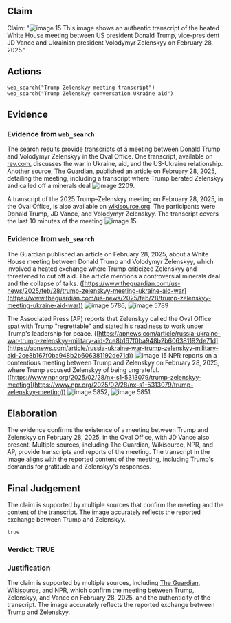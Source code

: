 ## Claim
Claim: "![image 15](media/48.jpg) This image shows an authentic transcript of the heated White House meeting between US president Donald Trump, vice-president JD Vance and Ukrainian president Volodymyr Zelenskyy on February 28, 2025."

## Actions
```
web_search("Trump Zelenskyy meeting transcript")
web_search("Trump Zelenskyy conversation Ukraine aid")
```

## Evidence
### Evidence from `web_search`
The search results provide transcripts of a meeting between Donald Trump and Volodymyr Zelenskyy in the Oval Office. One transcript, available on [rev.com](https://www.rev.com/transcripts/trump-and-zelenskyy-in-the-oval-office), discusses the war in Ukraine, aid, and the US-Ukraine relationship. Another source, [The Guardian](https://www.theguardian.com/us-news/2025/feb/28/trump-zelenskyy-meeting-transcript), published an article on February 28, 2025, detailing the meeting, including a transcript where Trump berated Zelenskyy and called off a minerals deal ![image 2209](media/2025-08-07_20-08-1754597334-298474.jpg).

A transcript of the 2025 Trump–Zelenskyy meeting on February 28, 2025, in the Oval Office, is also available on [wikisource.org](https://en.wikisource.org/wiki/Transcript_of_the_2025_Trump%E2%80%93Zelenskyy_meeting). The participants were Donald Trump, JD Vance, and Volodymyr Zelenskyy. The transcript covers the last 10 minutes of the meeting ![image 15](media/48.jpg).


### Evidence from `web_search`
The Guardian published an article on February 28, 2025, about a White House meeting between Donald Trump and Volodymyr Zelenskyy, which involved a heated exchange where Trump criticized Zelenskyy and threatened to cut off aid. The article mentions a controversial minerals deal and the collapse of talks. ([https://www.theguardian.com/us-news/2025/feb/28/trump-zelenskyy-meeting-ukraine-aid-war](https://www.theguardian.com/us-news/2025/feb/28/trump-zelenskyy-meeting-ukraine-aid-war)) ![image 5786](media/2025-08-29_20-37-1756499831-944713.jpg), ![image 5789](media/2025-08-29_20-37-1756499833-199733.jpg)

The Associated Press (AP) reports that Zelenskyy called the Oval Office spat with Trump "regrettable" and stated his readiness to work under Trump's leadership for peace. ([https://apnews.com/article/russia-ukraine-war-trump-zelenskyy-military-aid-2ce8b167f0ba948b2b606381192de71d](https://apnews.com/article/russia-ukraine-war-trump-zelenskyy-military-aid-2ce8b167f0ba948b2b606381192de71d)) ![image 15](media/48.jpg) NPR reports on a contentious meeting between Trump and Zelenskyy on February 28, 2025, where Trump accused Zelenskyy of being ungrateful. ([https://www.npr.org/2025/02/28/nx-s1-5313079/trump-zelenskyy-meeting](https://www.npr.org/2025/02/28/nx-s1-5313079/trump-zelenskyy-meeting)) ![image 5852](media/2025-08-29_20-38-1756499926-467672.jpg), ![image 5851](media/2025-08-29_20-38-1756499924-383285.jpg)


## Elaboration
The evidence confirms the existence of a meeting between Trump and Zelenskyy on February 28, 2025, in the Oval Office, with JD Vance also present. Multiple sources, including The Guardian, Wikisource, NPR, and AP, provide transcripts and reports of the meeting. The transcript in the image aligns with the reported content of the meeting, including Trump's demands for gratitude and Zelenskyy's responses.


## Final Judgement
The claim is supported by multiple sources that confirm the meeting and the content of the transcript. The image accurately reflects the reported exchange between Trump and Zelenskyy.

`true`

### Verdict: TRUE

### Justification
The claim is supported by multiple sources, including [The Guardian](https://www.theguardian.com/us-news/2025/feb/28/trump-zelenskyy-meeting-transcript), [Wikisource](https://en.wikisource.org/wiki/Transcript_of_the_2025_Trump%E2%80%93Zelenskyy_meeting), and NPR, which confirm the meeting between Trump, Zelenskyy, and Vance on February 28, 2025, and the authenticity of the transcript. The image accurately reflects the reported exchange between Trump and Zelenskyy.
